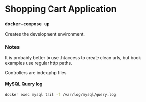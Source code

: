 # Shopping Cart Application

### `docker-compose up`

Creates the development environment.

### Notes

It is probably better to use .htaccess to create clean urls, but book examples use regular http paths.

Controllers are index.php files

#### MySQL Query log
```bash
docker exec mysql tail -f /var/log/mysql/query.log
```
